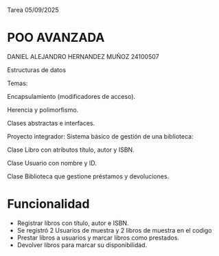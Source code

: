 Tarea 05/09/2025 
# POO AVANZADA
DANIEL ALEJANDRO HERNANDEZ MUÑOZ
24100507

Estructuras de datos

Temas:

Encapsulamiento (modificadores de acceso).

Herencia y polimorfismo.

Clases abstractas e interfaces.

Proyecto integrador:
Sistema básico de gestión de una biblioteca:

Clase Libro con atributos título, autor y ISBN.

Clase Usuario con nombre y ID.

Clase Biblioteca que gestione préstamos y devoluciones.

# Funcionalidad
- Registrar libros con título, autor e ISBN.
- Se registró 2 Usuarios de muestra y 2 libros de muestra en el codigo
- Prestar libros a usuarios y marcar libros como prestados.
- Devolver libros para marcar su disponibilidad.
